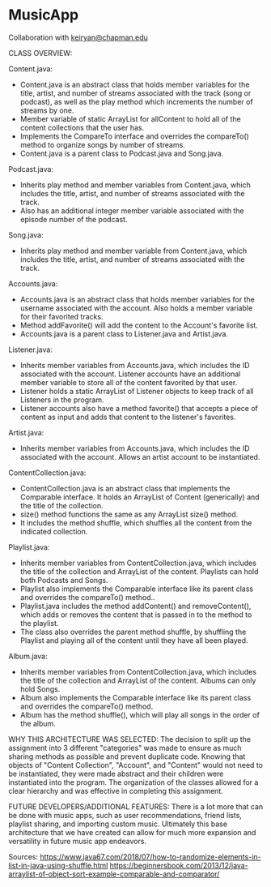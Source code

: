 # MusicApp

Collaboration with keiryan@chapman.edu

CLASS OVERVIEW:

Content.java: 
- Content.java is an abstract class that holds member variables for the title, artist, and number of streams associated with the track (song or podcast), as well as the play method which increments the number of streams by one.
- Member variable of static ArrayList for allContent to hold all of the content collections that the user has. 
- Implements the CompareTo interface and overrides the compareTo() method to organize songs by number of streams.
- Content.java is a parent class to Podcast.java and Song.java.

Podcast.java:
- Inherits play method and member variables from Content.java, which includes the title, artist, and number of streams associated with the track.
- Also has an additional integer member variable associated with the episode number of the podcast. 

Song.java:
- Inherits play method and member variable from Content.java, which includes the title, artist, and number of streams associated with the track. 

Accounts.java:
- Accounts.java is an abstract class that holds member variables for the username associated with the account. Also holds a member variable for their favorited tracks.
- Method addFavorite() will add the content to the Account's favorite list.
- Accounts.java is a parent class to Listener.java and Artist.java.

Listener.java:
- Inherits member variables from Accounts.java, which includes the ID associated with the account. Listener accounts have an additional member variable to store all of the content favorited by that user.
- Listener holds a static ArrayList of Listener objects to keep track of all Listeners in the program.
- Listener accounts also have a method favorite() that accepts a piece of content as input and adds that content to the listener's favorites. 

Artist.java:
- Inherits member variables from Accounts.java, which includes the ID associated with the account. Allows an artist account to be instantiated. 

ContentCollection.java:
- ContentCollection.java is an abstract class that implements the Comparable<ContentCollection> interface. It holds an ArrayList of Content (generically) and the title of the collection.
- size() method functions the same as any ArrayList size() method. 
- It includes the method shuffle, which shuffles all the content from the indicated collection. 

Playlist.java:
- Inherits member variables from ContentCollection.java, which includes the title of the collection and ArrayList of the content. Playlists can hold both Podcasts and Songs. 
- Playlist also implements the Comparable interface like its parent class and overrides the compareTo() method.. 
- Playlist.java includes the method addContent() and removeContent(), which adds or removes the content that is passed in to the method to the playlist. 
- The class also overrides the parent method shuffle, by shuffling the Playlist and playing all of the content until they have all been played.

Album.java:
- Inherits member variables from ContentCollection.java, which includes the title of the collection and ArrayList of the content. Albums can only hold Songs. 
- Album also implements the Comparable interface like its parent class and overrides the compareTo() method. 
- Album has the method shuffle(), which will play all songs in the order of the album.

WHY THIS ARCHITECTURE WAS SELECTED:
The decision to split up the assignment into 3 different "categories" was made to ensure as much sharing methods as possible and prevent duplicate code. Knowing that objects of "Content Collection", "Account", and "Content" would not need to be instantiated, they were made abstract and their children were instantiated into the program. The organization of the classes allowed for a clear hierarchy and was effective in completing this assignment. 

FUTURE DEVELOPERS/ADDITIONAL FEATURES:
There is a lot more that can be done with music apps, such as user recommendations, friend lists, playlist sharing, and importing custom music. Ultimately this base architecture that we have created can allow for much more expansion and versatility in future music app endeavors. 

Sources:
https://www.java67.com/2018/07/how-to-randomize-elements-in-list-in-java-using-shuffle.html 
https://beginnersbook.com/2013/12/java-arraylist-of-object-sort-example-comparable-and-comparator/
